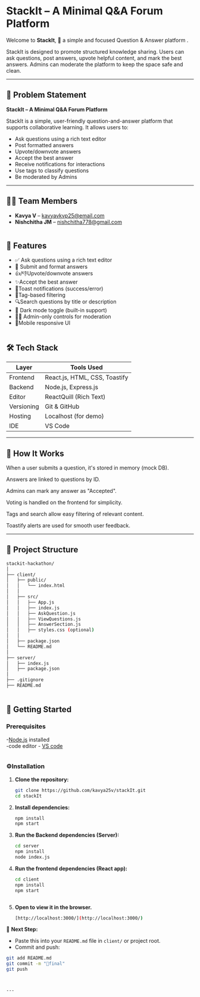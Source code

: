 # StackIt – A Minimal Q&A Forum Platform

Welcome to **StackIt**, **🧠** a simple and focused Question & Answer platform .

StackIt is designed to promote structured knowledge sharing. Users can ask questions, post answers, upvote helpful content, and mark the best answers. Admins can moderate the platform to keep the space safe and clean.

---

## 🚀 Problem Statement

**StackIt – A Minimal Q&A Forum Platform**

StackIt is a simple, user-friendly question-and-answer platform that supports collaborative learning. It allows users to:
- Ask questions using a rich text editor
- Post formatted answers
- Upvote/downvote answers
- Accept the best answer
- Receive notifications for interactions
- Use tags to classify questions
- Be moderated by Admins

---

## 👨‍💻 Team Members

- **Kavya V** – kavyavkvp25@email.com
- **Nishchitha JM** – nishchitha778@gmail.com

```
```
##  🚀 Features

- ✅ Ask questions using a rich text editor  
- 📄 Submit and format answers  
- 👍/👎Upvote/downvote answers  
- ✨Accept the best answer  
- 🔔Toast notifications (success/error)  
- 🎯Tag-based filtering  
- 🔍Search questions by title or description  
- 🌙 Dark mode toggle (built-in support)  
- 👩‍💻 Admin-only controls for moderation  
- 📱Mobile responsive UI
```
```
## 🛠️ Tech Stack

| Layer      | Tools Used               |
|------------|--------------------------|
| Frontend   | React.js, HTML, CSS, Toastify |
| Backend    | Node.js, Express.js      |
| Editor     | ReactQuill (Rich Text)   |
| Versioning | Git & GitHub             |
| Hosting    | Localhost (for demo)     |
| IDE        | VS Code                  |

---

## 📄 How It Works
When a user submits a question, it's stored in memory (mock DB).

Answers are linked to questions by ID.

Admins can mark any answer as "Accepted".

Voting is handled on the frontend for simplicity.

Tags and search allow easy filtering of relevant content.

Toastify alerts are used for smooth user feedback.

---
## 📁 Project Structure
```bash
stackit-hackathon/
│
├── client/                     
│   ├── public/                   
│   │   └── index.html            
│   │
│   ├── src/                      
│   │   ├── App.js                
│   │   ├── index.js              
│   │   ├── AskQuestion.js        
│   │   ├── ViewQuestions.js      
│   │   ├── AnswerSection.js      
│   │   ├── styles.css (optional) 
│   │
│   ├── package.json             
│   └── README.md                 
│
├── server/                       
│   ├── index.js                  
│   ├── package.json         
│
├── .gitignore                    
├── README.md
                
```

## 🚧 Getting Started

### Prerequisites
-[Node.js](https://nodejs.org/dist/v24.4.0/node-v24.4.0-x64.msi) installed  
-code editor - [VS code](https://code.visualstudio.com/)
```
```
### ⚙️Installation

1. **Clone the repository:**
   ```bash
   git clone https://github.com/kavya25v/stackIt.git
   cd stackIt
   ```
2. **Install dependencies:**

   ```bash
   npm install
   npm start
   ```
3. **Run the Backend dependencies (Server):**
    ```bash
    cd server
    npm install          
    node index.js
    ```
4. **Run the frontend dependencies (React app):**
   ```bash
   cd client
   npm install          
   npm start            
   ```
   ```
5. **Open to view it in the browser.**
   ```bash
   [http://localhost:3000/](http://localhost:3000/)
   
   ```


📣 **Next Step:**
- Paste this into your `README.md` file in `client/` or project root.
- Commit and push:

```bash
git add README.md
git commit -m "📝final"
git push



---
